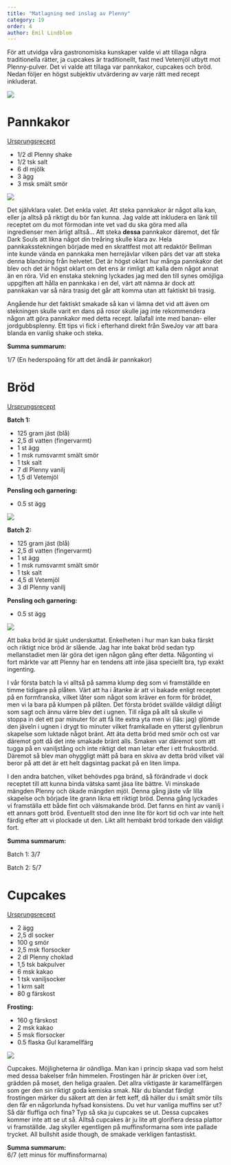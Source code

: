 ```yaml
---
title: "Matlagning med inslag av Plenny"
category: 19
order: 4
author: Emil Lindblom
---
```

För att utvidga våra gastronomiska kunskaper valde vi att tillaga några traditionella rätter, ja cupcakes är traditionellt, fast med Vetemjöl utbytt mot Plenny-pulver. Det vi valde att tillaga var pannkakor, cupcakes och bröd. Nedan följer en högst subjektiv utvärdering av varje rätt med recept inkluderat.

![](http://dbuggen.s3-eu-west-1.amazonaws.com/swejoy/måltid.jpg)

# Pannkakor

[Ursprungsrecept](https://www.ica.se/recept/pannkakor-grundsmet-2083/2)

- 1/2 dl Plenny shake
- 1/2 tsk salt
- 6 dl mjölk
- 3 ägg
- 3 msk smält smör

![](http://dbuggen.s3-eu-west-1.amazonaws.com/swejoy/pannkaka.jpg)

Det självklara valet. Det enkla valet. Att steka pannkakor är något alla kan, eller ja alltså på riktigt du bör fan kunna. Jag valde att inkludera en länk till receptet om du mot förmodan inte vet vad du ska göra med alla ingredienser men ärligt alltså... Att steka **dessa** pannkakor däremot, det får Dark Souls att likna något din treåring skulle klara av. Hela pannkaksstekningen började med en skrattfest mot att redaktör Bellman inte kunde vända en pannkaka men herrejävlar vilken pärs det var att steka denna blandning från helvetet. Det är högst oklart hur många pannkakor det blev och det är högst oklart om det ens är rimligt att kalla dem något annat än en röra. Vid en enstaka stekning lyckades jag med den till synes omöjliga uppgiften att hålla en pannkaka i en del, värt att nämna är dock att pannkakan var så nära trasig det går att komma utan att faktiskt bli trasig.

Angående hur det faktiskt smakade så kan vi lämna det vid att även om stekningen skulle varit en dans på rosor skulle jag inte rekommendera någon att göra pannkakor med detta recept. Iallafall inte med banan- eller jordgubbsplenny. Ett tips vi fick i efterhand direkt från SweJoy var att bara blanda en vanlig shake och steka.

**Summa summarum:**

1/7 (En hederspoäng för att det ändå är pannkakor)

# Bröd

[Ursprungsrecept](https://www.kokaihop.se/recept/formfranskaBatch)

**Batch 1:**

- 125 gram jäst (blå)
- 2,5 dl vatten (fingervarmt)
- 1 st ägg
- 1 msk rumsvarmt smält smör
- 1 tsk salt
- 7 dl Plenny vanilj
- 1,5 dl Vetemjöl

**Pensling och garnering:**

- 0.5 st ägg

![](http://dbuggen.s3-eu-west-1.amazonaws.com/swejoy/batch1.jpg)

**Batch 2:**

- 125 gram jäst (blå)
- 2,5 dl vatten (fingervarmt)
- 1 st ägg
- 1 msk rumsvarmt smält smör
- 1 tsk salt
- 4,5 dl Vetemjöl
- 3 dl Plenny vanilj

**Pensling och garnering:**

- 0.5 st ägg

![](http://dbuggen.s3-eu-west-1.amazonaws.com/swejoy/batch2.jpg)

Att baka bröd är sjukt underskattat. Enkelheten i hur man kan baka färskt och riktigt nice bröd är slående. Jag har inte bakat bröd sedan typ mellanstadiet men lär göra det igen någon gång efter detta. Någonting vi fort märkte var att Plenny har en tendens att inte jäsa speciellt bra, typ exakt ingenting.

I vår första batch la vi alltså på samma klump deg som vi framställde en timme tidigare på plåten. Värt att ha i åtanke är att vi bakade enligt receptet på en formfranska, vilket låter som något som kräver en form för brödet, men vi la bara på klumpen på plåten. Det första brödet svällde väldigt dåligt som sagt och ännu värre blev det i ugnen. Till råga på allt så skulle vi stoppa in det ett par minuter för att få lite extra yta men vi (läs: jag) glömde den jäveln i ugnen i drygt tio minuter vilket framkallade en ytterst gyllenbrun skapelse som luktade något bränt. Att äta detta bröd med smör och ost var däremot gott då det inte smakade bränt alls. Smaken var däremot som att tugga på en vaniljstång och inte riktigt det man letar efter i ett frukostbröd. Däremot så blev man ohyggligt mätt på bara en skiva av detta bröd vilket väl beror på att det är ett helt dagsintag packat på en liten limpa.

I den andra batchen, vilket behövdes pga bränd, så förändrade vi dock receptet till att kunna binda vätska samt jäsa lite bättre. Vi minskade mängden Plenny och ökade mängden mjöl. Denna gång jäste vår lilla skapelse och började lite grann likna ett riktigt bröd. Denna gång lyckades vi framställa ett både fint och välsmakande bröd. Det fanns en hint av vanilj i ett annars gott bröd. Eventuellt stod den inne lite för kort tid och var inte helt färdig efter att vi plockade ut den. Likt allt hembakt bröd torkade den väldigt fort.

**Summa summarum:**

Batch 1: 3/7

Batch 2: 5/7

# Cupcakes

[Ursprungsrecept](https://www.ica.se/recept/cupcakes-till-halloween-722959/)

- 2 ägg
- 2,5 dl socker
- 100 g smör
- 2,5 msk florsocker
- 2 dl Plenny choklad
- 1,5 tsk bakpulver
- 6 msk kakao
- 1 tsk vaniljsocker
- 1 krm salt
- 80 g färskost

**Frosting:**

- 160 g färskost
- 2 msk kakao
- 5 msk florsocker
- 0.5 flaska Gul karamellfärg

![](http://dbuggen.s3-eu-west-1.amazonaws.com/swejoy/cupcakes.jpg)

Cupcakes. Möjligheterna är oändliga. Man kan i princip skapa vad som helst med dessa bakelser från himmelen. Frostingen här är pricken över i:et, grädden på moset, den heliga graalen. Det allra viktigaste är  karamellfärgen som ger den sin riktigt goda kemiska smak. När du blandat färdigt frostingen märker du säkert att den är fett keff, då häller du i smält smör tills den får en någorlunda hyfsad konsistens. Du vet hur vanliga muffins ser ut? Så där fluffiga och fina? Typ så ska ju cupcakes se ut. Dessa cupcakes kommer inte att se ut så. Alltså cupcakes är ju lite att glorifiera dessa plattor vi framställde. Jag skyller egentligen på muffinsformarna som inte pallade trycket. All bullshit aside though, de smakade verkligen fantastiskt.

**Summa summarum:**   
6/7 (ett minus för muffinsformarna)
